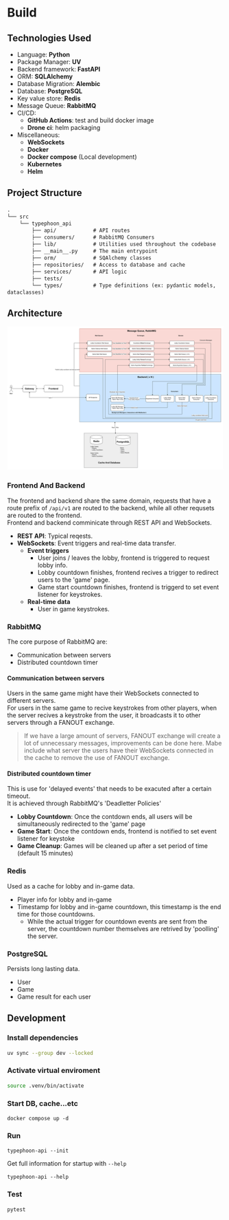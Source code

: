 # Build
## Technologies Used
- Language: **Python**
- Package Manager: **UV**
- Backend framework: **FastAPI**
- ORM: **SQLAlchemy**
- Database Migration: **Alembic**
- Database: **PostgreSQL**
- Key value store: **Redis**
- Message Queue: **RabbitMQ**
- CI/CD: 
    - **GitHub Actions**: test and build docker image
    - **Drone ci**: helm packaging
- Miscellaneous:
    - **WebSockets**
    - **Docker**
    - **Docker compose** (Local development)
    - **Kubernetes**
    - **Helm**

## Project Structure
```
.
└── src
    └── typephoon_api
        ├── api/            # API routes
        ├── consumers/      # RabbitMQ Consumers
        ├── lib/            # Utilities used throughout the codebase
        ├── __main__.py     # The main entrypoint
        ├── orm/            # SQAlchemy classes
        ├── repositories/   # Access to database and cache 
        ├── services/       # API logic
        ├── tests/
        └── types/          # Type definitions (ex: pydantic models, dataclasses)
```

## Architecture
![architecture-diagram](./pics/typing_game_design-Architecture.drawio.svg)

### Frontend And Backend
The frontend and backend share the same domain, requests that have a route prefix of 
`/api/v1` are routed to the backend, while all other requsets are routed to the 
frontend.  
Frontend and backend comminicate through REST API and WebSockets.  
- **REST API**: Typical reqests.  
- **WebSockets**: Event triggers and real-time data transfer.  
    - **Event triggers**
        - User joins / leaves the lobby, frontend is triggered to request lobby info.
        - Lobby countdown finishes, frontend recives a trigger to redirect users to the 'game' page.
        - Game start countdown finishes, frontend is triggerd to set event listener for keystrokes.
    - **Real-time data**
        - User in game keystrokes.

### RabbitMQ
The core purpose of RabbitMQ are:
- Communication between servers
- Distributed countdown timer

#### Communication between servers
Users in the same game might have their WebSockets connected to different servers.  
For users in the same game to recive keystrokes from other players, when the server
recives a keystroke from the user, it broadcasts it to other servers through a FANOUT
exchange.
> If we have a large amount of servers, FANOUT exchange
will create a lot of unnecessary messages, improvements can be done here. Mabe include what server 
the users have their WebSockets connected in the cache to remove the use of FANOUT exchange.  

#### Distributed countdown timer
This is use for 'delayed events' that needs to be exacuted after a certain timeout.  
It is achieved through RabbitMQ's 'Deadletter Policies'
- **Lobby Countdown**: Once the contdown ends, all users will be simultaneously redirected to the 'game' page
- **Game Start**: Once the contdown ends, frontend is notified to set event listener for keystoke 
- **Game Cleanup**: Games will be cleaned up after a set period of time (default 15 minutes)

### Redis
Used as a cache for lobby and in-game data.  
- Player info for lobby and in-game
- Timestamp for lobby and in-game countdown, this timestamp is the end time for those countdowns.
    - While the actual trigger for countdown events are sent from the server, the countdown number themselves
      are retrived by 'poolling' the server.

### PostgreSQL
Persists long lasting data.
- User
- Game
- Game result for each user

## Development
### Install dependencies 
```bash
uv sync --group dev --locked
```
### Activate virtual enviroment
```bash
source .venv/bin/activate
```
### Start DB, cache...etc
```
docker compose up -d
```
### Run
```
typephoon-api --init
```
Get full information for startup with `--help` 
```
typephoon-api --help
```
### Test
```
pytest
```

